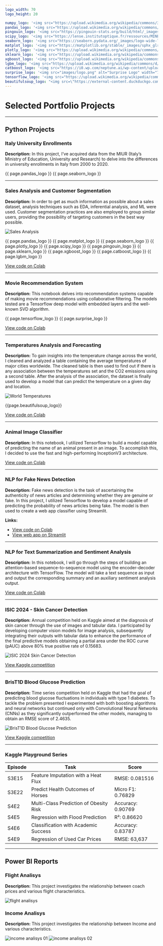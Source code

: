 ```yaml
---
logo_width: 70
logo_height: 20

numpy_logo: '<img src="https://upload.wikimedia.org/wikipedia/commons/3/31/NumPy_logo_2020.svg" alt="NumPy Logo" width="70" height="20">'
pandas_logo: '<img src="https://upload.wikimedia.org/wikipedia/commons/e/ed/Pandas_logo.svg" alt="Pandas Logo" width="70" height="20">'
pingouin_logo: '<img src="https://pingouin-stats.org/build/html/_images/logo_pingouin.png" alt="Pingouin Logo" width="70" height="20">'
scipy_logo: '<img src="https://lense.institutoptique.fr/ressources/MINE/Tutoriels/Python/MINE_Python_Scipy_Logo.png" alt="SciPy Logo" width="70" height="20">'
seaborn_logo: '<img src="https://seaborn.pydata.org/_images/logo-wide-lightbg.svg" alt="Seaborn Logo" width="70" height="20">'
matplot_logo: '<img src="https://matplotlib.org/stable/_images/sphx_glr_logos2_003.png" alt="Matplotlib Logo" width="70" height="20">'
plotly_logo: '<img src="https://upload.wikimedia.org/wikipedia/commons/8/8a/Plotly-logo.png" alt="Plotly Logo" width="70" height="20">'
sklearn_logo: '<img src="https://upload.wikimedia.org/wikipedia/commons/0/05/Scikit_learn_logo_small.svg" alt="Scikit-learn Logo" width="70" height="20">'
xgboost_logo: '<img src="https://upload.wikimedia.org/wikipedia/commons/5/58/XGBoost_logo.svg" alt="XGBoost Logo" width="70" height="20">'
lgbm_logo: '<img src="https://upload.wikimedia.org/wikipedia/commons/d/d9/LightGBM_logo_black_text.svg" alt="LightGBM Logo" width="70" height="20">'
catboost_logo: '<img src="https://i0.wp.com/neptune.ai/wp-content/uploads/2022/10/When-to-Choose-CatBoost-Over-XGBoost-or-LightGBM-Practical-Guide_8.png?ssl=1" alt="CatBoost Logo" width="70" height="20">'
surprise_logo: '<img src="images/logo.png" alt="Surprise Logo" width="70" height="20">'
tensorflow_logo: '<img src="https://upload.wikimedia.org/wikipedia/commons/a/ab/TensorFlow_logo.svg" alt="Tensorflow Logo" width="70" height="20">'
beautifulsoup_logo: "<img src=\"https://external-content.duckduckgo.com/iu/?u=https%3A%2F%2Fhwk0702.github.io%2Fimg%2Fbs.png&f=1&nofb=1&ipt=e6bebc477a0128c41176abc2df088f6e79d18654df9d16288258e25a8e20dc36\" alt=\"Beautifulsoup Logo\" style=\"width: 70px; height: 20px; object-fit: cover; object-position: center;\">"
---
```


# Selected Portfolio Projects

---

## Python Projects

### Italy University Enrollments
**Description:** In this project, I’ve acquired data from the MIUR (Italy’s Ministry of Education, University and Research) to delve into the differences in university enrollments in Italy from 2000 to 2020.

{{ page.pandas_logo }} 
{{ page.seaborn_logo }}

---

### Sales Analysis and Customer Segmentation
**Description:** In order to get as much information as possible about a sales dataset, analysis techniques such as EDA, inferential analysis, and ML were used. Customer segmentation practices are also employed to group similar users, providing the possibility of targeting customers in the best way possible.

<img src="images/Sales_Analysis.png" alt="Sales Analysis" />

{{ page.pandas_logo }}
{{ page.matplot_logo }}
{{ page.seaborn_logo }}
{{ page.plotly_logo }}
{{ page.scipy_logo }}
{{ page.pingouin_logo }}
{{ page.sklearn_logo }}
{{ page.xgboost_logo }}
{{ page.catboost_logo }}
{{ page.lgbm_logo }}


[View code on Colab](https://colab.research.google.com/drive/16D2wZIYugOM2u7OUHegozT25UXVQB6gV?usp=sharing)

---

### Movie Recommendation System
**Description:** This notebook delves into recommendation systems capable of making movie recommendations using collaborative filtering. The models tested are a Tensorflow deep model with embedded layers and the well-known SVD algorithm.

{{ page.tensorflow_logo }}
{{ page.surprise_logo }}

[View code on Colab](https://colab.research.google.com/drive/1NrYWsHU4AvId_r-SOSqpcFeX7kO8I70O?usp=sharing)

---

### Temperatures Analysis and Forecasting
**Description:** To gain insights into the temperature change across the world, I cleaned and analyzed a table containing the average temperatures of major cities worldwide. The cleaned table is then used to find out if there is any association between the temperatures set and the CO2 emissions using a second table. After the analysis of the association, the dataset is finally used to develop a model that can predict the temperature on a given day and location.

<img src="images/World_Temperature.png" alt="World Temperatures" />

{{page.beautifulsoup_logo}}

[View code on Colab](https://colab.research.google.com/drive/1H3_I_27C7ZFKb_ZGP_X_CAr97t-C9qtk?usp=sharing)

---

### Animal Image Classifier
**Description:** In this notebook, I utilized Tensorflow to build a model capable of predicting the name of an animal present in an image. To accomplish this, I decided to use the fast and high-performing InceptionV3 architecture. 

[View code on Colab](https://colab.research.google.com/drive/13ZDnaX4-0tyE3VQM_HZ-7czKSJ5jiET8?usp=sharing)

---

### NLP for Fake News Detection
**Description:** Fake news detection is the task of ascertaining the authenticity of news articles and determining whether they are genuine or fake. In this project, I utilized Tensorflow to develop a model capable of predicting the probability of news articles being fake. The model is then used to create a web app classifier using Streamlit.

**Links:**  
- [View code on Colab](https://colab.research.google.com/drive/12jPrkVDvf1OSUcSKqdgly9Sr5Yyz9nx-?usp=sharing)  
- [View web app on Streamlit](https://newsclassifier-ffhsmr5htxfjrj3jqyaayd.streamlit.app/)

---

### NLP for Text Summarization and Sentiment Analysis
**Description:** In this notebook, I will go through the steps of building an attention-based sequence-to-sequence model using the encoder-decoder architecture with TensorFlow. The model will take a text sequence as input and output the corresponding summary and an auxiliary sentiment analysis output.  

[View code on Colab](https://colab.research.google.com/drive/1KUvyLiefE3sZiqr9-t3erUCcJLcbwafC?usp=sharing)

---

### ISIC 2024 - Skin Cancer Detection
**Description:** Annual competition held on Kaggle aimed at the diagnosis of skin cancer through the use of images and tabular data. I participated by developing computer vision models for image analysis, subsequently integrating their outputs with tabular data to enhance the performance of the final predictive models obtaining a partial area under the ROC curve (pAUC) above 80% true positive rate of 0.15683.  

<img src="images/isic_2024.png" alt="ISIC 2024 Skin Cancer Detection" />

[View Kaggle competition](https://www.kaggle.com/competitions/isic-2024-challenge)

---

### BrisT1D Blood Glucose Prediction
**Description:** Time series competition held on Kaggle that had the goal of predicting blood glucose fluctuations in individuals with type 1 diabetes. To tackle the problem presented I experimented with both boosting algorithms and neural networks but continued only with Convolutional Neural Networks (CNNs) as they significantly outperformed the other models, managing to obtain an RMSE score of 2.4635.  

<img src="images/brist1d.png" alt="BrisT1D Blood Glucose Prediction" />

[View Kaggle competition](https://www.kaggle.com/competitions/brist1d)

---

### Kaggle Playground Series


| Episode | Task | Score |
|---------|------|-------|
| S3E15 | Feature Imputation with a Heat Flux | RMSE: 0.081516 |
| S3E22 | Predict Health Outcomes of Horses | Micro F1: 0.76829 |
| S4E2  | Multi-Class Prediction of Obesity Risk | Accuracy: 0.90769 |
| S4E5  | Regression with Flood Prediction | R²: 0.86620 |
| S4E6  | Classification with Academic Success | Accuracy: 0.83787 |
| S4E9  | Regression of Used Car Prices | RMSE: 63,637 |

---

## Power BI Reports

### Flight Analisys

**Description:** This project investigates the relationship between coach prices and various flight characteristics.

<img src="images/powerbi/flight analisys.png" alt="flight analisys" />

### Income Analisys

**Description:** This project investigates the relationship between Income and various characteristics.

<img src="images/powerbi/income analysis_Pagina_1.png" alt="income analisys 01" />
<img src="images/powerbi/income analysis_Pagina_2.png" alt="income analisys 02" />

